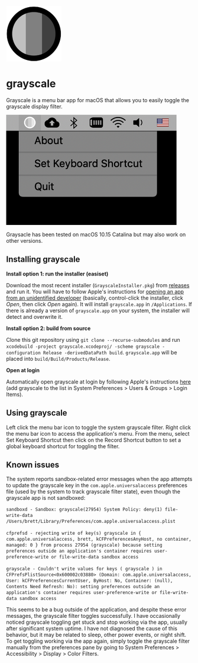 <img src="https://github.com/brettferdosi/grayscale/raw/doc/icon.png" width="150px">

# grayscale

Grayscale is a menu bar app for macOS that allows you to easily toggle the grayscale display filter.

<img src="https://github.com/brettferdosi/grayscale/raw/doc/demo.png">

Graysacle has been tested on macOS 10.15 Catalina but may also work on other versions. 

## Installing grayscale

**Install option 1: run the installer (easiset)**

Download the most recent installer (`GrayscaleInstaller.pkg`) from [releases](https://github.com/brettferdosi/grayscale/releases) and run it. You will have to follow Apple's instructions for [opening an app from an unidentified developer](https://support.apple.com/guide/mac-help/open-a-mac-app-from-an-unidentified-developer-mh40616/mac) (basically, control-click the installer, click *Open*, then click *Open* again). It will install `grayscale.app` in `/Applications`. If there is already a version of `grayscale.app` on your system, the installer will detect and overwrite it.

**Install option 2: build from source**

Clone this git repository using `git clone --recurse-submodules` and run `xcodebuild -project grayscale.xcodeproj/ -scheme grayscale -configuration Release -derivedDataPath build`. `grayscale.app` will be placed into `build/Build/Products/Release`.

**Open at login**

Automatically open grayscale at login by following Apple's instructions [here](https://support.apple.com/guide/mac-help/open-items-automatically-when-you-log-in-mh15189/mac) (add grayscale to the list in System Preferences > Users & Groups > Login Items).

## Using grayscale

Left click the menu bar icon to toggle the system grayscale filter. Right click the menu bar icon to access the application's menu. From the menu, select Set Keyboard Shortcut then click on the Record Shortcut button to set a global keyboard shortcut for toggling the filter.

## Known issues

The system reports sandbox-related error messages when the app attempts to update the grayscale key in the `com.apple.universalaccess` preferences file (used by the system to track grayscale filter state), even though the grayscale app is not sandboxed:

```
sandboxd - Sandbox: grayscale(27954) System Policy: deny(1) file-write-data /Users/brett/Library/Preferences/com.apple.universalaccess.plist

cfprefsd - rejecting write of key(s) grayscale in { com.apple.universalaccess, brett, kCFPreferencesAnyHost, no container, managed: 0 } from process 27954 (grayscale) because setting preferences outside an application's container requires user-preference-write or file-write-data sandbox access

grayscale - Couldn't write values for keys ( grayscale ) in CFPrefsPlistSource<0x600002c03880> (Domain: com.apple.universalaccess, User: kCFPreferencesCurrentUser, ByHost: No, Container: (null), Contents Need Refresh: No): setting preferences outside an application's container requires user-preference-write or file-write-data sandbox access
```

This seems to be a bug outside of the application, and despite these error messages, the grayscale filter toggles successfully. I have occasionally noticed grayscale toggling get stuck and stop working via the app, usually after significant system uptime. I have not diagnosed the cause of this behavior, but it may be related to sleep, other power events, or night shift. To get toggling working via the app again, simply toggle the grayscale filter manually from the preferences pane by going to System Preferences > Accessibility > Display > Color Filters.
